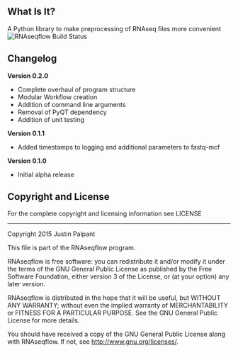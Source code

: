 What Is It?
-------------

A Python library to make preprocessing of RNAseq files more convenient
![RNAseqflow Build Status](https://circleci.com/gh/jpalpant/jarvis-lab-rnaseq-flow.png?style=shield&circle-token=:circle-token "RNAseqflow Build Status")

Changelog
-------------
**Version 0.2.0**
- Complete overhaul of program structure
- Modular Workflow creation
- Addition of command line arguments
- Removal of PyQT dependency
- Addition of unit testing

**Version 0.1.1**
- Added timestamps to logging and additional parameters to fastq-mcf

**Version 0.1.0**
- Initial alpha release

Copyright and License
---------------------

For the complete copyright and licensing information see LICENSE

----------------------------------------------
Copyright 2015 Justin Palpant

This file is part of the RNAseqflow program.

RNAseqflow is free software: you can redistribute it and/or modify it under the
terms of the GNU General Public License as published by the Free Software
Foundation, either version 3 of the License, or (at your option) any later
version.

RNAseqflow is distributed in the hope that it will be useful, but WITHOUT ANY
WARRANTY; without even the implied warranty of MERCHANTABILITY or FITNESS FOR A
PARTICULAR PURPOSE. See the GNU General Public License for more details.

You should have received a copy of the GNU General Public License along with
RNAseqflow. If not, see http://www.gnu.org/licenses/.